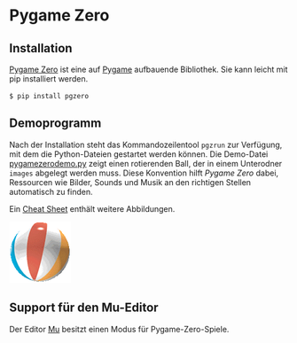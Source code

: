 # Pygame Zero

## Installation 

[Pygame Zero](http://pygame-zero.readthedocs.io) ist eine auf 
[Pygame](../pygame/README.md) aufbauende Bibliothek. Sie kann 
leicht mit pip installiert werden.

    $ pip install pgzero


## Demoprogramm

Nach der Installation steht das Kommandozeilentool `pgzrun` zur 
Verfügung, mit dem
die Python-Dateien gestartet werden können. Die Demo-Datei 
[pygamezerodemo.py](pygamezerodemo.py) zeigt einen rotierenden Ball,
der in einem Unterodner `images` abgelegt werden muss. Diese Konvention
hilft *Pygame Zero* dabei, Ressourcen wie Bilder, Sounds und Musik an den
richtigen Stellen automatisch zu finden.

Ein [Cheat Sheet](pygame-zero-cheatsheet.pdf) enthält weitere 
Abbildungen.

![Ball](images/ball.gif)


## Support für den Mu-Editor

Der Editor [Mu](https://codewith.mu/) besitzt einen Modus für
Pygame-Zero-Spiele.
